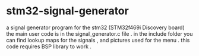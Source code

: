 # stm32-signal-generator
a signal generator program for the stm32 (STM32f469i Discovery board)
the main user code is in the signal_generator.c file .
in the include folder you can find lookup maps for the signals , and pictures used for the menu . 
this code requires BSP library to work .
